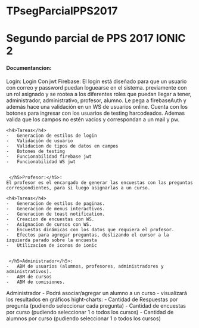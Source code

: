 # TPsegParcialPPS2017
Segundo parcial de PPS 2017 IONIC 2
========================================


<h4>Documentancion:</h4>

  </h5>Login</h5>:
	Login Con jwt Firebase: El login está diseñado para que un usuario con correo y password puedan loguearse en el sistema.
	previamente con un rol asignado y se rootea a los diferentes roles que puedan llegar a tener, administrador, administrativo, profesor, alumno.
	Le pega a firebaseAuth y además hace una validación en un WS de usuarios online. 
	Cuenta con los botones para ingresar con los usuarios de testing harcodeados.
	Ademas valida que los campos no estén vacios y correspondan a un mail y pw.

	<h4>Tareas</h4>
	-	Generacion de estilos de login
	-	Validación de usuario
	-   Validacion de tipos de datos en campos
	-	Botones de testing
	-	Funcionabilidad firebase jwt
	-	Funcionabilidad WS jwt


	 </h5>Profesor:</h5>:
	El profesor es el encargado de generar las encuestas con las preguntas correspondientes, para si luego asignarlas a un curso.

	<h4>Tareas</h4>
	-	Generacion de estilos de paginas.
	-	Generacion de menus interactivos.
	-	Generacion de toast notification.
	-	Creacion de encuestas con WS.
	-	Asignacion de cursos con WS.
	-	Encuestas dinámicas con los datos que requiera el profesor.
	-	Efectos para agregar preguntas, deslizando el cursor a la izquierda parado sobre la encuesta
	-	Utilizacion de iconos de ionic

	
	 </h5>Administrador</h5>:
	-	ABM de usuarios (alumnos, profesores, administradores y administrativos).
	-	ABM de cursos
	-	ABM de comisiones.

 </h5>Administrador</h5>
	-	Podrá asociar/agregar un alumno a un curso
	-	visualizará los resultados en gráficos hight-charts:
	-	Cantidad de Respuestas por pregunta (pudiendo seleccionar cada pregunta)
	-	Cantidad de encuestas por curso (pudiendo seleccionar 1 o todos los cursos)
	-	Cantidad de alumnos por curso (pudiendo seleccionar 1 o todos los cursos)



